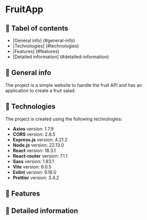 # FruitApp

## :green_salad: Tabel of contents

* [General info] (#general-info)
* [Technologies] (#technologies)
* [Features] (#features)
* [Detailed information] (#detailed-information)

## :grapes: General info

The project is a simple website to handle the fruit API and has an application to create a fruit salad.

## :strawberry: Technologies

The project is created using the following technologies:

* **Axios** version: 1.7.9
* **CORS** version: 2.8.5
* **Express.js** version: 4.21.2
* **Node.js** version: 22.13.0
* **React** version: 18.3.1
* **React-router** version: 7.1.1
* **Sass** version: 1.83.1
* **Vite** version: 6.0.5
* **Eslint** version: 9.18.0
* **Prettier** version: 3.4.2

## :banana: Features

## :cherries: Detailed information

